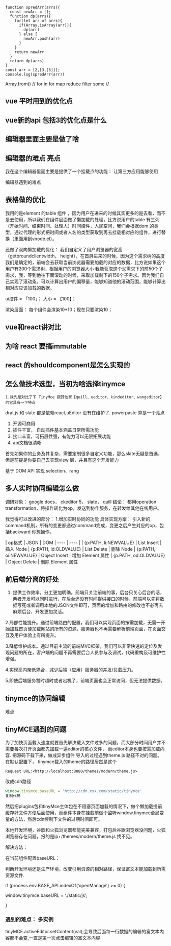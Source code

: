 ```JS
function spredArr(arrs){
  const newArr = [];
  function dp(arrs){
    for(let arr of arrs){
      if(Array.isArray(arr)){
        dp(arr)
      } else {
        newArr.push(arr)
      }
    }
    return newArr
  }
  return dp(arrs)
}
const arr = [2,[3,[5]]];
console.log(spredArr(arr))
```

Array.from()
// for in for map reduce filter  some
//

## vue 平时用到的优化点

## vue新的api 包括3的优化点是什么

## 编辑器里面主要是做了啥

## 编辑器的难点 亮点

  我在这个编辑器里面主要是提供了一个挂载点的功能：
  让第三方应用能够使用

  编辑器遇到的难点

## 表格做的优化

  我用的是element 的table 组件 ，因为用户在进来的时候其实更多的是去看，而不是去使用，所以我们在组件层面做了懒加载的处理，比方说用户的table 有三列（开始时间、结束时间、处理人）时间控件，人民空间，我们会根据dom 的类型，通过代理的形式把时间或者人名的类型获取到再去挂载相对应的组件，进行替换（里面用到vnode.el）。

  还做了双向懒加载的优化：
    我们自定义了用户浏览器的宽高（getbroundclientwidth， height），在首屏进来的时候，因为这个需求树的高度我们是确定的，前端会去获取当前浏览器需要加载的对应的数据，比方说如果这个用户有200个需求树，根据用户的浏览器大小 我能获取这个父需求下的前50个子需求，我，等到他往下面滚动的时候，采取加载剩下的150个子需求。因为我们自己实现了滚动条。可以计算出用户的偏移量，能够知道他的滚动范围，能够计算出相对应应该加载的数据。

  ui控件 = 「100」； 大小 = 【100】；

  渲染层面： 每个组件会渲染10*10；现在只要渲染10；

## vue和react讲对比

## 为啥 react 要搞immutable

## react 的shouldcomponent是怎么实现的

## 怎么做技术选型，当初为啥选择tinymce

    1.我先是对比了下 TinyMce 跟其他家【quill、ueditor、kindeditor、wangeditor】的它具有一下特点

drat.js 和 slate 都是依赖react,uEditor 没有在维护了. powerpaste 算是一个亮点

1. 开源可商用
1. 插件丰富， 自动插件基本涵盖日常所需功能
1. 接口丰富，可拓展性强，有能力可以无限拓展功能
1. api文档很清晰

首先如果你的业务及其复杂，需要定制很多自定义功能，那么slate无疑是首选，但是前提是你要自己去实现view 层，并且有这个开发能力  

基于 DOM API 实现 selection、rang

## 多人实时协同编辑怎么做

调研对象： google docs， ckeditor 5， slate， quill
结论： 都用operation transformation，将操作转化为op，发送到协作服务，在转发给其他在线用户。

我觉得可以改进的部分：
1.增加实时协同的功能
 具体实现方案： 引入新的command机制，所有的变更都通过command完成，变更之后产生对应的op，包括backward 你想操作。

|  op格式   | JSON  |  DOM
|  ----  | ----  |
| {p:PATH, li:NEWVALUE}  | List Insert | 插入 Node
| {p:PATH, ld:OLDVALUE}  | List Delete | 删除 Node
| {p:PATH, oi:NEWVALUE}  | Object Insert | 增加 Element 属性
| {p:PATH, od:OLDVALUE}  | Object Delete | 删除 Element 属性

## 前后端分离的好处

1. 提供工作效率，分工更加明确。前端只关注前端的事，后台只关心后台的活，两者开发可以同时进行，在后台还没有时间提供接口的时候，前端可以先将数据写死或者调用本地的JSON文件即可，页面的增加和路由的修改也不必再去麻烦后台，开发更加灵活。

2.局部性能提升。通过前端路由的配置，我们可以实现页面的按需加载，无需一开始加载首页便加载网站的所有的资源，服务器也不再需要解析前端页面，在页面交互及用户体验上有所提升。

3.降低维护成本。通过目前主流的前端MVC框架，我们可以非常快速的定位及发现问题的所在，客户端的问题不再需要后台人员参与及调试，代码重构及可维护性增强。

4.实现高内聚低耦合，减少后端（应用）服务器的并发/负载压力。

5.即使后端服务暂时超时或者宕机了，前端页面也会正常访问，但无法提供数据。

## tinymce的协同编辑

难点

## tinyMCE遇到的问题

为了加快页面载入速度就要首先解决载入文件过多的问题，而大部分时间用户并不需要每次打开页面都先加载一遍editor的核心文件，
而editor本身也要按需加载内容.
把源码下载下来，做成异步组件
导入的过程遇到theme.js 路径不对的问题。
在默认配置下， tinymce载入的theme的路径居然是这个

```JS
Request URL:<http://localhost:8080/themes/modern/theme.js>
```

改成cdn路径

```javascript
window.tinymce.baseURL = 'http://cdn.xxx.com/static/tinymce'
复制代码
```

然后把plugins包和tinyMce主体包在不阻塞页面加载的情况下，做个懒加载提前缓存好文件方便后面使用，而组件本身在挂载前做个监听window.tinymce全局变量的方法，然后cdn控制下文件的过期时间即可。

本地开发环境，谷歌和火狐浏览器都能完美兼容，打包后谷歌浏览器没问题，火狐浏览器存在问题，报的是ip+/themes/modern/theme.js 找不见。

解决方法：

在当前组件配置baseURL：

判断开发环境还是生产环境，改变引用资源的相对路径，保证富文本能加载到所需资源文件.

if (process.env.BASE_API.indexOf(‘openManage’) >= 0) {

window.tinymce.baseURL = ‘./static/js’;

}

### 遇到的难点： 多实例

tinyMCE.activeEditor.setContent(val);会导致后面每一行数据的编辑的富文本内容都不会变,一直是第一次点击编辑的富文本内容
